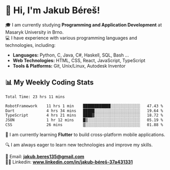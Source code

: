 # 👋 Hi, I'm Jakub Béreš!

🎓 I am currently studying **Programming and Application Development** at Masaryk University in Brno.  
💻 I have experience with various programming languages and technologies, including:  
   - **Languages:** Python, C, Java, C#, Haskell, SQL, Bash ...  
   - **Web Technologies:** HTML, CSS, React, JavaScript, TypeScript  
   - **Tools & Platforms:** Git, Unix/Linux, Autodesk Inventor

## 📊 My Weekly Coding Stats
<!--START_SECTION:waka-->

```txt
Total Time: 23 hrs 11 mins

RobotFramework    11 hrs 1 min    ████████████░░░░░░░░░░░░░   47.43 %
Dart              4 hrs 34 mins   █████░░░░░░░░░░░░░░░░░░░░   19.64 %
TypeScript        4 hrs 21 mins   ████▓░░░░░░░░░░░░░░░░░░░░   18.72 %
JSON              1 hr 12 mins    █▒░░░░░░░░░░░░░░░░░░░░░░░   05.19 %
CSS               26 mins         ▒░░░░░░░░░░░░░░░░░░░░░░░░   01.88 %
```

<!--END_SECTION:waka-->

🚀 I am currently learning **Flutter** to build cross-platform mobile applications.  

🔍 I am always eager to learn new technologies and improve my skills.  

📩 Email:        **jakub.beres135@gmail.com**  
🧑‍💻 Linkedin:     **www.linkedin.com/in/jakub-béreš-37a431331**


